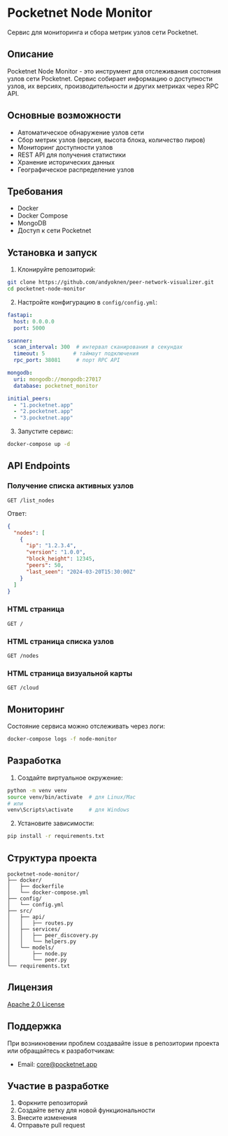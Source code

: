 # Pocketnet Node Monitor

Сервис для мониторинга и сбора метрик узлов сети Pocketnet.

## Описание

Pocketnet Node Monitor - это инструмент для отслеживания состояния узлов сети Pocketnet. Сервис собирает информацию о доступности узлов, их версиях, производительности и других метриках через RPC API.

## Основные возможности

- Автоматическое обнаружение узлов сети
- Сбор метрик узлов (версия, высота блока, количество пиров)
- Мониторинг доступности узлов
- REST API для получения статистики
- Хранение исторических данных
- Географическое распределение узлов

## Требования

- Docker
- Docker Compose
- MongoDB
- Доступ к сети Pocketnet

## Установка и запуск

1. Клонируйте репозиторий:
```bash
git clone https://github.com/andyoknen/peer-network-visualizer.git
cd pocketnet-node-monitor
```

2. Настройте конфигурацию в `config/config.yml`:
```yaml
fastapi:
  host: 0.0.0.0
  port: 5000

scanner:
  scan_interval: 300  # интервал сканирования в секундах
  timeout: 5         # таймаут подключения
  rpc_port: 38081     # порт RPC API

mongodb:
  uri: mongodb://mongodb:27017
  database: pocketnet_monitor

initial_peers:
  - "1.pocketnet.app"
  - "2.pocketnet.app"
  - "3.pocketnet.app"
```

3. Запустите сервис:
```bash
docker-compose up -d
```

## API Endpoints

### Получение списка активных узлов
```http
GET /list_nodes
```

Ответ:
```json
{
  "nodes": [
    {
      "ip": "1.2.3.4",
      "version": "1.0.0",
      "block_height": 12345,
      "peers": 50,
      "last_seen": "2024-03-20T15:30:00Z"
    }
  ]
}
```

### HTML страница
```http
GET /
```

### HTML страница списка узлов
```http
GET /nodes
```

### HTML страница визуальной карты
```http
GET /cloud
```

## Мониторинг

Состояние сервиса можно отслеживать через логи:
```bash
docker-compose logs -f node-monitor
```

## Разработка

1. Создайте виртуальное окружение:
```bash
python -m venv venv
source venv/bin/activate  # для Linux/Mac
# или
venv\Scripts\activate     # для Windows
```

2. Установите зависимости:
```bash
pip install -r requirements.txt
```

## Структура проекта

```
pocketnet-node-monitor/
├── docker/
│   ├── dockerfile
│   └── docker-compose.yml
├── config/
│   └── config.yml
├── src/
│   ├── api/
│   │   ├── routes.py
│   ├── services/
│   │   ├── peer_discovery.py
│   │   └── helpers.py
│   └── models/
│       ├── node.py
│       └── peer.py
└── requirements.txt
```

## Лицензия

[Apache 2.0 License](https://www.apache.org/licenses/LICENSE-2.0)

## Поддержка

При возникновении проблем создавайте issue в репозитории проекта или обращайтесь к разработчикам:
- Email: core@pocketnet.app

## Участие в разработке

1. Форкните репозиторий
2. Создайте ветку для новой функциональности
3. Внесите изменения
4. Отправьте pull request

